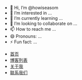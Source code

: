 - 👋 Hi, I’m @howiseasom
- 👀 I’m interested in ...
- 🌱 I’m currently learning ...
- 💞️ I’m looking to collaborate on ...
- 📫 How to reach me ...
- 😄 Pronouns: ...
- ⚡ Fun fact: ...

<!---
howiseasom/howiseasom is a ✨ special ✨ repository because its `README.md` (this file) appears on your GitHub profile.
You can click the Preview link to take a look at your changes.
<html lang="en"> 
<head> 
<meta charset="UTF-8"> 
<!DOCTYPE html> 
<link rel="stylesheet" href="styles.css"> 
<title>我的个人博客</title> 
</head> 
<body> 
<header> 
<!-- 头部内容，如Logo、搜索框等 --> 
</header> 
<nav> 
<ul> 
<li><a href="index.html">首页</a></li> 
<li><a href="blog-list.html">博客列表</a></li> 
<li><a href="about.html">关于我</a></li> 
<li><a href="contact.html">联系我们</a></li> 
</ul> 
</nav> 
<main> 
<!-- 根据当前页面显示不同内容 --> 
</main> 
<footer> 
<!-- 页脚内容，如版权信息、社交媒体链接等 --> 
</footer> 
</body> 
